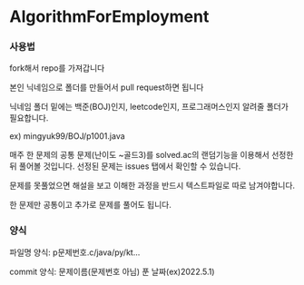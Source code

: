 # AlgorithmForEmployment

### 사용법 

fork해서 repo를 가져갑니다

본인 닉네임으로 폴더를 만들어서 pull request하면 됩니다

닉네임 폴더 밑에는 백준(BOJ)인지, leetcode인지, 프로그래머스인지 알려줄 폴더가 필요합니다. 

ex) mingyuk99/BOJ/p1001.java

매주 한 문제의 공통 문제(난이도 ~골드3)를 solved.ac의 랜덤기능을 이용해서 선정한 뒤 풀어볼 것입니다. 
선정된 문제는 issues 탭에서 확인할 수 있습니다.

문제를 못풀었으면 해설을 보고 이해한 과정을 반드시 텍스트파일로 따로 남겨야합니다.

한 문제만 공통이고 추가로 문제를 풀어도 됩니다.

### 양식

파일명 양식: p문제번호.c/java/py/kt...

commit 양식: 문제이름(문제번호 아님) 푼 날짜(ex)2022.5.1)
